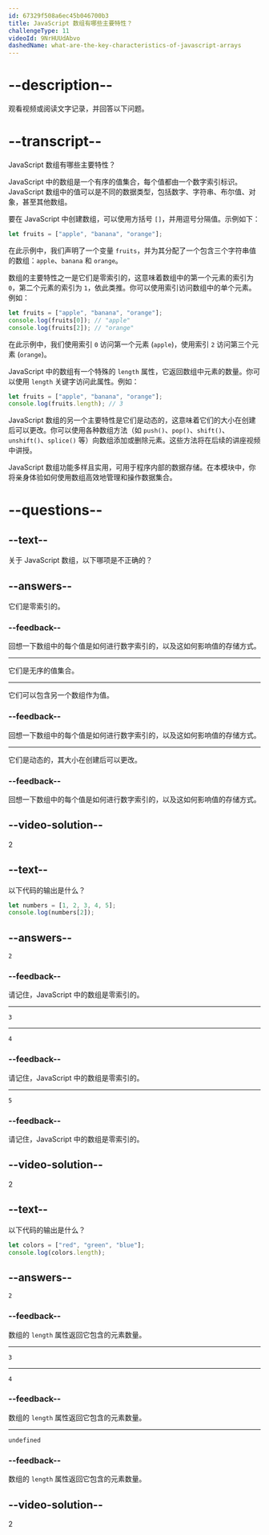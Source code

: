 ```yaml
---
id: 67329f508a6ec45b046700b3
title: JavaScript 数组有哪些主要特性？
challengeType: 11
videoId: 9NrHUUdAbvo
dashedName: what-are-the-key-characteristics-of-javascript-arrays
---
```


# --description--

观看视频或阅读文字记录，并回答以下问题。

# --transcript--

JavaScript 数组有哪些主要特性？

JavaScript 中的数组是一个有序的值集合，每个值都由一个数字索引标识。JavaScript 数组中的值可以是不同的数据类型，包括数字、字符串、布尔值、对象，甚至其他数组。

要在 JavaScript 中创建数组，可以使用方括号 `[]`，并用逗号分隔值。示例如下：

```js
let fruits = ["apple", "banana", "orange"];
```

在此示例中，我们声明了一个变量 `fruits`，并为其分配了一个包含三个字符串值的数组：`apple`、`banana` 和 `orange`。

数组的主要特性之一是它们是零索引的，这意味着数组中的第一个元素的索引为 `0`，第二个元素的索引为 `1`，依此类推。你可以使用索引访问数组中的单个元素。例如：

```js
let fruits = ["apple", "banana", "orange"];
console.log(fruits[0]); // "apple"
console.log(fruits[2]); // "orange"
```

在此示例中，我们使用索引 `0` 访问第一个元素 (`apple`)，使用索引 `2` 访问第三个元素 (`orange`)。

JavaScript 中的数组有一个特殊的 `length` 属性，它返回数组中元素的数量。你可以使用 `length` 关键字访问此属性。例如：

```js
let fruits = ["apple", "banana", "orange"];
console.log(fruits.length); // 3
```

JavaScript 数组的另一个主要特性是它们是动态的，这意味着它们的大小在创建后可以更改。你可以使用各种数组方法（如 `push()`、`pop()`、`shift()`、`unshift()`、`splice()` 等）向数组添加或删除元素。这些方法将在后续的讲座视频中讲授。

JavaScript 数组功能多样且实用，可用于程序内部的数据存储。在本模块中，你将亲身体验如何使用数组高效地管理和操作数据集合。

# --questions--

## --text--

关于 JavaScript 数组，以下哪项是不正确的？

## --answers--

它们是零索引的。

### --feedback--

回想一下数组中的每个值是如何进行数字索引的，以及这如何影响值的存储方式。

---

它们是无序的值集合。

---

它们可以包含另一个数组作为值。

### --feedback--

回想一下数组中的每个值是如何进行数字索引的，以及这如何影响值的存储方式。

---

它们是动态的，其大小在创建后可以更改。

### --feedback--

回想一下数组中的每个值是如何进行数字索引的，以及这如何影响值的存储方式。

## --video-solution--

2

## --text--

以下代码的输出是什么？

```js
let numbers = [1, 2, 3, 4, 5];
console.log(numbers[2]);
```

## --answers--

`2`

### --feedback--

请记住，JavaScript 中的数组是零索引的。

---

`3`

---

`4`

### --feedback--

请记住，JavaScript 中的数组是零索引的。

---

`5`

### --feedback--

请记住，JavaScript 中的数组是零索引的。

## --video-solution--

2

## --text--

以下代码的输出是什么？

```js
let colors = ["red", "green", "blue"];
console.log(colors.length);
```

## --answers--

`2`

### --feedback--

数组的 `length` 属性返回它包含的元素数量。

---

`3`

---

`4`

### --feedback--

数组的 `length` 属性返回它包含的元素数量。

---

`undefined`

### --feedback--

数组的 `length` 属性返回它包含的元素数量。

## --video-solution--

2
